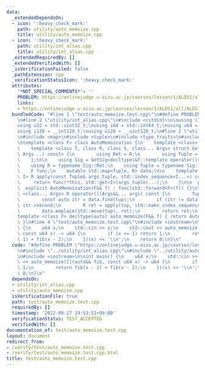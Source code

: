 ```yaml
---
data:
  _extendedDependsOn:
  - icon: ':heavy_check_mark:'
    path: utility/auto_memoize.cpp
    title: utility/auto_memoize.cpp
  - icon: ':heavy_check_mark:'
    path: utility/int_alias.cpp
    title: utility/int_alias.cpp
  _extendedRequiredBy: []
  _extendedVerifiedWith: []
  _isVerificationFailed: false
  _pathExtension: cpp
  _verificationStatusIcon: ':heavy_check_mark:'
  attributes:
    '*NOT_SPECIAL_COMMENTS*': ''
    PROBLEM: https://onlinejudge.u-aizu.ac.jp/courses/lesson/1/ALDS1/all/ALDS1_10_A
    links:
    - https://onlinejudge.u-aizu.ac.jp/courses/lesson/1/ALDS1/all/ALDS1_10_A
  bundledCode: "#line 1 \"test/auto_memoize.test.cpp\"\n#define PROBLEM \"https://onlinejudge.u-aizu.ac.jp/courses/lesson/1/ALDS1/all/ALDS1_10_A\"\
    \n#line 2 \"utility/int_alias.cpp\"\n#include <cstdint>\n\nusing i32 = std::int32_t;\n\
    using u32 = std::uint32_t;\nusing i64 = std::int64_t;\nusing u64 = std::uint64_t;\n\
    using i128 = __int128_t;\nusing u128 = __uint128_t;\n#line 2 \"utility/auto_memoize.cpp\"\
    \n#include <map>\n#include <tuple>\n#include <type_traits>\n#include <utility>\n\
    \ntemplate <class F> class AutoMemoization {\n    template <class> struct GetSig;\n\
    \    template <class T, class R, class S, class... Args> struct GetSig<R (T::*)(S,\
    \ Args...) const> {\n        using Ret = R;\n        using Tuple = std::tuple<std::decay_t<Args>...>;\n\
    \    };\n\n    using Sig = GetSig<decltype(&F::template operator()<AutoMemoization<F>&>)>;\n\
    \    using R = typename Sig::Ret;\n    using Tuple = typename Sig::Tuple;\n\n\
    \    F func;\n    mutable std::map<Tuple, R> data;\n\n    template <std::size_t...\
    \ I> R apply(const Tuple& args_tuple, std::index_sequence<I...>) const {\n   \
    \     return func(*this, std::get<I>(args_tuple)...);\n    }\n\n  public:\n  \
    \  explicit AutoMemoization(F&& f) : func(std::forward<F>(f)) {}\n\n    template\
    \ <class... Args> R operator()(Args&&... args) const {\n        Tuple tup(std::forward<Args>(args)...);\n\
    \        const auto itr = data.find(tup);\n        if (itr != data.end()) return\
    \ itr->second;\n        R ret = apply(tup, std::make_index_sequence<std::tuple_size_v<Tuple>>());\n\
    \        data.emplace(std::move(tup), ret);\n        return ret;\n    }\n};\n\n\
    template <class F> decltype(auto) auto_memoize(F&& f) { return AutoMemoization<F>(std::forward<F>(f));\
    \ }\n#line 4 \"test/auto_memoize.test.cpp\"\n#include <iostream>\n\nint main()\
    \ {\n    u64 x;\n    std::cin >> x;\n    std::cout << auto_memoize([](auto&& fib,\
    \ const u64 x) -> u64 {\n        if (x <= 1) return 1;\n        return fib(x -\
    \ 1) + fib(x - 2);\n    })(x) << '\\n';\n    return 0;\n}\n"
  code: "#define PROBLEM \"https://onlinejudge.u-aizu.ac.jp/courses/lesson/1/ALDS1/all/ALDS1_10_A\"\
    \n#include \"../utility/int_alias.cpp\"\n#include \"../utility/auto_memoize.cpp\"\
    \n#include <iostream>\n\nint main() {\n    u64 x;\n    std::cin >> x;\n    std::cout\
    \ << auto_memoize([](auto&& fib, const u64 x) -> u64 {\n        if (x <= 1) return\
    \ 1;\n        return fib(x - 1) + fib(x - 2);\n    })(x) << '\\n';\n    return\
    \ 0;\n}\n"
  dependsOn:
  - utility/int_alias.cpp
  - utility/auto_memoize.cpp
  isVerificationFile: true
  path: test/auto_memoize.test.cpp
  requiredBy: []
  timestamp: '2022-09-27 19:53:51+09:00'
  verificationStatus: TEST_ACCEPTED
  verifiedWith: []
documentation_of: test/auto_memoize.test.cpp
layout: document
redirect_from:
- /verify/test/auto_memoize.test.cpp
- /verify/test/auto_memoize.test.cpp.html
title: test/auto_memoize.test.cpp
---
```

